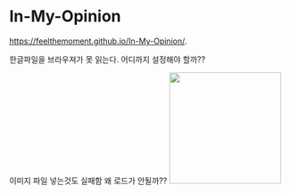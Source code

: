 # In-My-Opinion

https://feelthemoment.github.io/In-My-Opinion/.


한글파일을 브라우져가 못 읽는다. 어디까지 설정해야 할까??

이미지 파일 넣는것도 실패함 왜 로드가 안될까??
<img src="링크 주소" width="200">

